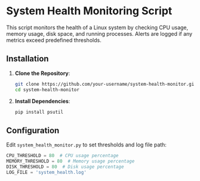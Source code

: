 # System Health Monitoring Script

This script monitors the health of a Linux system by checking CPU usage, memory usage, disk space, and running processes. Alerts are logged if any metrics exceed predefined thresholds.

## Installation

1. **Clone the Repository**:
    ```sh
    git clone https://github.com/your-username/system-health-monitor.git
    cd system-health-monitor
    ```

2. **Install Dependencies**:
    ```sh
    pip install psutil
    ```

## Configuration

Edit `system_health_monitor.py` to set thresholds and log file path:

```python
CPU_THRESHOLD = 80  # CPU usage percentage
MEMORY_THRESHOLD = 80  # Memory usage percentage
DISK_THRESHOLD = 80  # Disk usage percentage
LOG_FILE = 'system_health.log'

